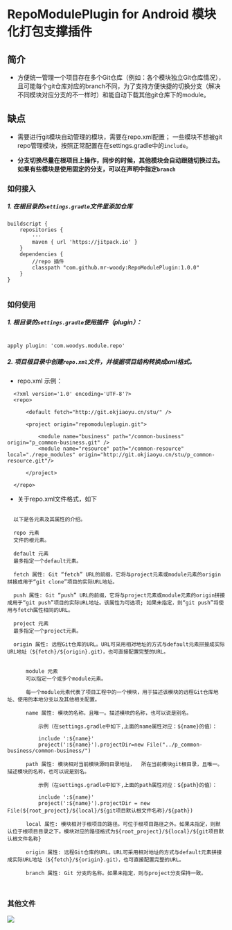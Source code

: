 # RepoModulePlugin for Android 模块化打包支撑插件

## 简介

 * 方便统一管理一个项目存在多个Git仓库（例如：各个模块独立Git仓库情况），且可能每个git仓库对应的branch不同，为了支持方便快捷的切换分支（解决不同模块对应分支的不一样时）和能自动下载其他git仓库下的module。


## 缺点

 * 需要进行git模块自动管理的模块，需要在repo.xml配置； 一些模块不想被git repo管理模块，按照正常配置在在settings.gradle中的`include`。
 
 * **分支切换尽量在根项目上操作，同步的时候，其他模块会自动跟随切换过去。如果有些模块是使用固定的分支，可以在<module />声明中指定`branch`**


### 如何接入


##### 1. 在根目录的`settings.gradle`文件里添加仓库

```
buildscript {
    repositories {
        ···
        maven { url 'https://jitpack.io' }
    }
    dependencies {
        //repo 插件
        classpath "com.github.mr-woody:RepoModulePlugin:1.0.0"
    }
}


```



###  如何使用

##### 1. 根目录的`settings.gradle`使用插件（plugin）：

```

apply plugin: 'com.woodys.module.repo'

```

##### 2. 项目根目录中创建`repo.xml`文件，并根据项目结构转换成xml格式。

  * repo.xml 示例：
  
  ```
    <?xml version='1.0' encoding='UTF-8'?>
    <repo>
    
        <default fetch="http://git.okjiaoyu.cn/stu/" />
    
        <project origin="repomoduleplugin.git">
    
            <module name="business" path="/common-business"  origin="p_common-business.git" />
            <module name="resource" path="/common-resource" local="./repo_modules" origin="http://git.okjiaoyu.cn/stu/p_common-resource.git"/>
    
        </project>
    
    </repo>

  ```

  * 关于repo.xml文件格式，如下

  ```

    以下是各元素及其属性的介绍。
    
    repo 元素
    文件的根元素。
    
    default 元素
    最多指定一个default元素。
    
    fetch 属性: Git “fetch” URL的前缀，它将与project元素或module元素的origin拼接成用于“git clone”项目的实际URL地址。
    
    push 属性: Git “push” URL的前缀，它将与project元素或module元素的origin拼接成用于“git push”项目的实际URL地址。该属性为可选项; 如果未指定，则“git push”将使用与fetch属性相同的URL。
    
    project 元素
    最多指定一个project元素。
    
    origin 属性: 远程Git仓库的URL。URL可采用相对地址的方式与default元素拼接成实际URL地址（${fetch}/${origin}.git），也可直接配置完整的URL。
    
        
        module 元素
        可以指定一个或多个module元素。
        
        每一个module元素代表了项目工程中的一个模块，用于描述该模块的远程Git仓库地址、使用的本地分支以及其他相关配置。
        
        name 属性: 模块的名称，且唯一。描述模块的名称，也可以说是别名。

            示例（在settings.gradle中如下,上面的name属性对应：${name}的值）：
    
            include ':${name}'
            project(':${name}').projectDir=new File("../p_common-business/common-business/")

        path 属性: 模块相对当前模块源码目录地址，  所在当前模块git根目录，且唯一。描述模块的名称，也可以说是别名。
    
            示例（在settings.gradle中如下,上面的path属性对应：${path}的值）：
            
            include ':${name}'
            project(':${name}').projectDir = new File(${root_project}/${local}/${git项目默认根文件名称}/${path})
        
        local 属性: 模块相对于根项目的路径。可位于根项目路径之外。如果未指定，则默认位于根项目目录之下。模块对应的路径格式为${root_project}/${local}/${git项目默认根文件名称}
    
        origin 属性: 远程Git仓库的URL。URL可采用相对地址的方式与default元素拼接成实际URL地址（${fetch}/${origin}.git），也可直接配置完整的URL。
        
        branch 属性: Git 分支的名称。如果未指定，则与project分支保持一致。



  ```
 
### 其他文件

![](http://git.okjiaoyu.cn/stu/repomoduleplugin/raw/master/image/author.png)
    



